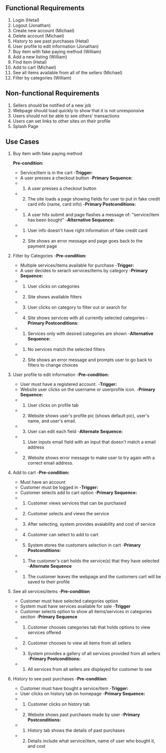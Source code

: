 ## Functional Requirements
1. Login (Hetal)
2. Logout (Jonathan)
3. Create new account (Michael)
4. Delete account (Michael)
5. History to see past purchases (Hetal)
6. User profile to edit information (Jonathan)
7. Buy item with fake paying method (William)
8. Add a new listing (William)
9. Find item (Hetal)
10. Add to cart (Michael)
11. See all items available from all of the sellers (Michael)
12. Filter by categories (William)

## Non-functional Requirements
1. Sellers should be notified of a new job
2. Webpage should load quickly to show that it is not unresponsive
3. Users should not be able to see others' transactions
4. Users can set links to other sites on their profile
5. Splash Page

## Use Cases
1. Buy item with fake paying method

   **Pre-condition:**
   - Service/item is in the cart
        -**Trigger:**
   - A user presses a checkout button
        -**Primary Sequence:**
   - 1. A user presses a checkout button
   - 2. The site loads a page showing fields for user to put in fake credit card info (name, card info)
        -**Primary Postconditions:**
   - 1. A user hits submit and page flashes a message of: "service/item has been bought"
        -**Alternative Sequence:**
   - 1. User info doesn't have right information of fake credit card
   - 2. Site shows an error message and page goes back to the payment page

2. Filter by Categories
        -**Pre-condition:**
   - Multiple services/items available for purchase
        -**Trigger:**
   - A user decides to serach services/items by category
        -**Primary Sequence:**
   - 1. User clicks on categories
   - 2. Site shows available filters
   - 3. User clicks on category to filter out or search for
   - 4. Site shows services with all currently selected categories
        -**Primary Postconditions:**
   - 1. Services only with desired categories are shown
        -**Alternative Sequence:**
   - 1. No services match the selected filters
   - 2. Site shows an error message and prompts user to go back to filters to change choices

3. User profile to edit information
        -**Pre-condition:**
   - User must have a registered account.
        -**Trigger:**
   - Website user clicks on the username or userprofile icon.
        -**Primary Sequence:**
   - 1. User clicks on profile tab
   - 2. Website shows user's profile pic (shows default pic), user's name, and user's email.
   - 3. User can edit each field
        -**Alternate Sequence:**
   - 1. User inputs email field with an input that doesn't match a email address
   - 2. Website shows error message to make user to try again with a correct email address.

4. Add to cart
        -**Pre-condition:**
   - Must have an account
   - Customer must be logged in
        -**Trigger:**
   - Customer selects add to cart option
        -**Primary Sequence:**
   - 1. Customer views services that can be purchased
   - 2. Customer selects and views the service
   - 3. After selecting, system provides avaiability and cost of service
   - 4. Customer can select to add to cart
   - 5. System stores the customers selection in cart
        -**Primary Postconditions:**
   - 1. The customer's cart holds the service(s) that they have selected
        -**Alternate Sequence**
   - 1. The customer leaves the webpage and the customers cart will be saved to their profile

5. See all services/items
        -**Pre-condition**
   - Customer must have selected categories option
   - System must have services available for sale
        -**Trigger**
   - Customer selects option to show all items/services in categories section
        -**Primary Sequence**
   - 1. Customer chooses categories tab that holds options to view services offered
   - 2. Customer chooses to view all items from all sellers
   - 3. System provides a gallery of all services provided from all sellers
        -**Primary Postconditions:**
   - 1. All services from all sellers are displayed for customer to see

6. History to see past purchases
        -**Pre-condition:**
   - Customer must have bought a service/item
  	 -**Trigger:**
   - User clicks on history tab on homepage
        -**Primary Sequence:**
   - 1. Customer clicks on history tab
   - 2. Website shows past purchases made by user
        -**Primary Postconditions:**
   - 1. History tab shows the details of past purchases
   - 2. Details include what service/item, name of user who bought it, and cost

